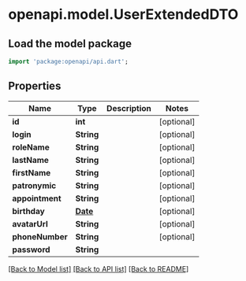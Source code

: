 # openapi.model.UserExtendedDTO

## Load the model package
```dart
import 'package:openapi/api.dart';
```

## Properties
Name | Type | Description | Notes
------------ | ------------- | ------------- | -------------
**id** | **int** |  | [optional] 
**login** | **String** |  | [optional] 
**roleName** | **String** |  | [optional] 
**lastName** | **String** |  | [optional] 
**firstName** | **String** |  | [optional] 
**patronymic** | **String** |  | [optional] 
**appointment** | **String** |  | [optional] 
**birthday** | [**Date**](Date.md) |  | [optional] 
**avatarUrl** | **String** |  | [optional] 
**phoneNumber** | **String** |  | [optional] 
**password** | **String** |  | 

[[Back to Model list]](../README.md#documentation-for-models) [[Back to API list]](../README.md#documentation-for-api-endpoints) [[Back to README]](../README.md)


